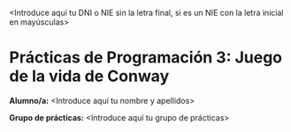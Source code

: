 <Introduce aquí tu DNI o NIE sin la letra final, si es un NIE con la letra inicial en mayúsculas>

# Prácticas de Programación 3: Juego de la vida de Conway
**Alumno/a:** <Introduce aquí tu nombre y apellidos>

**Grupo de prácticas:** <Introduce aquí tu grupo de prácticas>
